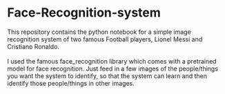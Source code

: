 # Face-Recognition-system
This repository contains the python notebook for a simple image recognition system of two famous Football players, Lionel Messi and Cristiano Ronaldo.</br></br>I used the famous face_recognition library which comes with a pretrained model for face recognition. Just feed in a few images of the people/things you want the system to identify, so that the system can learn and then identify those people/things in other images.
